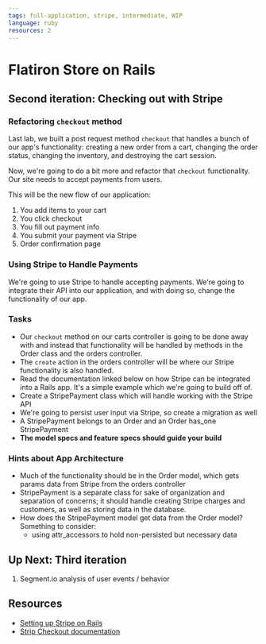 ```yaml
---
tags: full-application, stripe, intermediate, WIP
language: ruby
resources: 2
---
```


# Flatiron Store on Rails

## Second iteration: Checking out with Stripe

### Refactoring `checkout` method

Last lab, we built a post request method `checkout` that handles a bunch of our app's functionality: creating a new order from a cart, changing the order status, changing the inventory, and destroying the cart session.

Now, we're going to do a bit more and refactor that `checkout` functionality. Our site needs to accept payments from users.

This will be the new flow of our application:

1. You add items to your cart
2. You click checkout
3. You fill out payment info
4. You submit your payment via Stripe
5. Order confirmation page 

### Using Stripe to Handle Payments

We're going to use Stripe to handle accepting payments. We're going to integrate their API into our application, and with doing so, change the functionality of our app.

### Tasks

* Our `checkout` method on our carts controller is going to be done away with and instead that functionality will be handled by methods in the Order class and the orders controller.
* The `create` action in the orders controller will be where our Stripe functionality is also handled.
* Read the documentation linked below on how Stripe can be integrated into a Rails app. It's a simple example which we're going to build off of.
* Create a StripePayment class which will handle working with the Stripe API
* We're going to persist user input via Stripe, so create a migration as well
* A StripePayment belongs to an Order and an Order has_one StripePayment
* **The model specs and feature specs should guide your build**

### Hints about App Architecture 

* Much of the functionality should be in the Order model, which gets params data from Stripe from the orders controller
* StripePayment is a separate class for sake of organization and separation of concerns; it should handle creating Stripe charges and customers, as well as storing data in the database.
* How does the StripePayment model get data from the Order model? Something to consider:
  * using attr_accessors to hold non-persisted but necessary data

## Up Next: Third iteration

1. Segment.io analysis of user events / behavior

## Resources
* [Setting up Stripe on Rails](https://stripe.com/docs/checkout/guides/rails)
* [Strip Checkout documentation](https://stripe.com/docs/checkout)